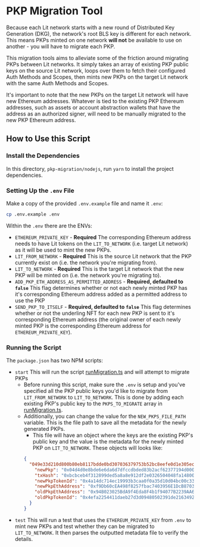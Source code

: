 # PKP Migration Tool

Because each Lit network starts with a new round of Distributed Key Generation (DKG), the network's root BLS key is different for each network. This means PKPs minted on one network **will not** be available to use on another - you will have to migrate each PKP.

This migration tools aims to alleviate some of the friction around migrating PKPs between Lit networks. It simply takes an array of existing PKP public keys on the source Lit network, loops over them to fetch their configured Auth Methods and Scopes, then mints new PKPs on the target Lit network with the same Auth Methods and Scopes.

It's important to note that the new PKPs on the target Lit network will have new Ethereum addresses. Whatever is tied to the existing PKP Ethereum addresses, such as assets or account abstraction wallets that have the address as an authorized signer, will need to be manually migrated to the new PKP Ethereum address.

## How to Use this Script

### Install the Dependencies

In this directory, `pkp-migration/nodejs`, run `yarn` to install the project dependencies.

### Setting Up the `.env` File

Make a copy of the provided `.env.example` file and name it `.env`:

```bash
cp .env.example .env
```

Within the `.env` there are the ENVs:

- `ETHEREUM_PRIVATE_KEY` - **Required** The corresponding Ethereum address needs to have Lit tokens on the `LIT_TO_NETWORK` (i.e. target Lit network) as it will be used to mint the new PKPs.
- `LIT_FROM_NETWORK` - **Required** This is the source Lit network that the PKP currently exist on (i.e. the network you're migrating from).
- `LIT_TO_NETWORK` - **Required** This is the target Lit network that the new PKP will be minted on (i.e. the network you're migrating to).
- `ADD_PKP_ETH_ADDRESS_AS_PERMITTED_ADDRESS` - **Required, defaulted to `false`** This flag determines whether or not each newly minted PKP has it's corresponding Ethereum address added as a permitted address to use the PKP
- `SEND_PKP_TO_ITSELF` - **Required, defaulted to `false`** This flag determines whether or not the underling NFT for each new PKP is sent to it's corresponding Ethereum address (the original owner of each newly minted PKP is the corresponding Ethereum address for `ETHEREUM_PRIVATE_KEY`).

### Running the Script

The `package.json` has two NPM scripts:

- `start` This will run the script [runMigration.ts](./src/runMigration.ts) and will attempt to migrate PKPs
  - Before running this script, make sure the `.env` is setup and you've specified all the PKP public keys you'd like to migrate from `LIT_FROM_NETWORK` to `LIT_TO_NETWORK`. This is done by adding each existing PKP's public key to the `PKPS_TO_MIGRATE` array in [runMigration.ts](./src/runMigration.ts).
  - Additionally, you can change the value for the `NEW_PKPS_FILE_PATH` variable. This is the file path to save all the metadata for the newly generated PKPs.
    - This file will have an object where the keys are the existing PKP's public key and the value is the metadata for the newly minted PKP on `LIT_TO_NETWORK`. These objects will looks like:
    ```json
    {
      "049e33d210d800b80eb8117bdde0bd307036379753b52bc8eefe0d1e305ece011d16c4ba561013c47c0269c5eff572cdcc87872852620315442dfb5455135057d6": {
        "newPkp": "0x04d4d0e8bde6e6da6d7dfccdbded83b2acf62377194d00053ce89c20713224c69605518cc64c204dac3a13c8d1de5b56f42abc5f6736d5aeeafdd584b0de3b46e6",
        "txHash": "0xbcbceb4f312899ded5a8a8e912df2e0326504048fa148004cd818377d2f26d44",
        "newPkpTokenId": "0x4a14dc714ec19993b3caa0f0a35d10d04bc00c335a1603bc1040a984a6f57576",
        "newPkpEthAddress": "0xf9Db60cEA498f8257fbac7403956E1DcB870319A",
        "oldPkpEthAddress": "0x94B023025BdA9f4Eda8F4b1f94077B2239AA6ace",
        "oldPkpTokenId": "0x4efa2254411daeb27d3d09480502391de2163492812c4ad0a21f7d37b149e576"
      }
    }
    ```
- `test` This will run a test that uses the `ETHEREUM_PRIVATE_KEY` from `.env` to mint new PKPs and test whether they can be migrated to `LIT_TO_NETWORK`. It then parses the outputted metadata file to verify the details.
